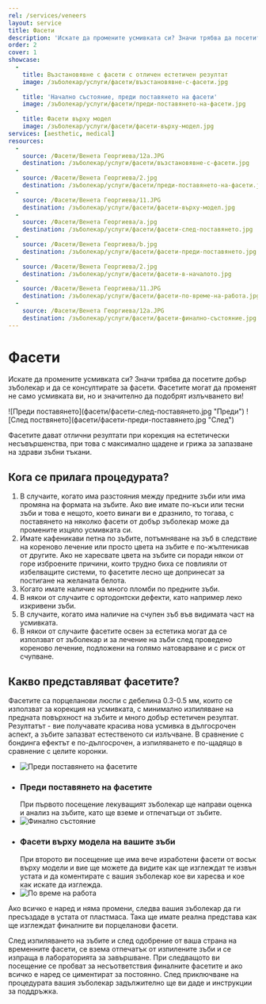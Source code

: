 ```yaml
---
rel: /services/veneers
layout: service
title: Фасети
description: 'Искате да промените усмивката си? Значи трябва да посетите добър зъболекар и да се консултирате за фасети. Фасетите могат да променят не само усмивката ви, но и значително да подобрят излъчването ви. Фасетите са порцеланови люспи, които се използват за корекция на усмивката, с минимално изпиляване на предната повърхност на зъбите и много добър естетичен резултат.'
order: 2
cover: 1
showcase:
  - 
    title: Възстановявне с фасети с отличен естетичен резултат
    image: /зъболекар/услуги/фасети/възстановявне-с-фасети.jpg
  - 
    title: 'Начално състояние, преди поставянето на фасети'
    image: /зъболекар/услуги/фасети/преди-поставянето-на-фасети.jpg
  - 
    title: Фасети върху модел
    image: /зъболекар/услуги/фасети/фасети-върху-модел.jpg
services: [aesthetic, medical]
resources:
  -
    source: /Фасети/Венета Георгиева/12a.JPG
    destination: /зъболекар/услуги/фасети/възстановявне-с-фасети.jpg
  -
    source: /Фасети/Венета Георгиева/2.jpg
    destination: /зъболекар/услуги/фасети/преди-поставянето-на-фасети.jpg
  -
    source: /Фасети/Венета Георгиева/11.JPG
    destination: /зъболекар/услуги/фасети/фасети-върху-модел.jpg
  -
    source: /Фасети/Венета Георгиева/a.jpg
    destination: /зъболекар/услуги/фасети/фасети-след-поставянето.jpg
  -
    source: /Фасети/Венета Георгиева/b.jpg
    destination: /зъболекар/услуги/фасети/фасети-преди-поставянето.jpg
  -
    source: /Фасети/Венета Георгиева/2.jpg
    destination: /зъболекар/услуги/фасети/фасети-в-началото.jpg
  -
    source: /Фасети/Венета Георгиева/11.JPG
    destination: /зъболекар/услуги/фасети/фасети-по-време-на-работа.jpg
  -
    source: /Фасети/Венета Георгиева/12a.JPG
    destination: /зъболекар/услуги/фасети/фасети-финално-състояние.jpg   
---
```

# Фасети

Искате да промените усмивката си? Значи трябва да посетите добър зъболекар и да се консултирате за фасети. Фасетите могат да променят не само усмивката ви, но и значително да подобрят излъчването ви!

<div class="before-after">
![Преди поставянето](фасети/фасети-след-поставянето.jpg "Преди")
![След поствянето](фасети/фасети-преди-поставянето.jpg "След")
</div>

Фасетите дават отлични резултати при корекция на естетически несъвършенства, при това с максимално щадене и грижа за запазване на здрави зъбни тъкани. 

## Кога се прилага процедурата?

1. В случаите, когато има разстояния между предните зъби или има промяна на формата на зъбите. Ако вие имате по-къси или тесни зъби и това е нещото, което винаги ви е дразнило, то тогава, с поставянето на няколко фасети от добър зъболекар може да промените изцяло усмивката си.
2. Имате кафеникави петна по зъбите, потъмняване на зъб в следствие на кореново лечение или просто цвета на зъбите е по-жълтеникав от другите. Ако не харесвате цвета на зъбите си поради някои от горе изброените причини, които трудно биха се повлияли от избелващите системи, то фасетите лесно ще допринесат за постигане на желаната белота.
3. Когато имате наличие на много пломби по предните зъби.
4. В някои от случаите с ортодонтски дефекти, като например леко изкривени зъби.
5. В случаите, когато има наличие на счупен зъб във видимата част на усмивката.
6. В някои от случаите фасетите освен за естетика могат да се използват от зъболекар и за лечение на зъби след проведено кореново лечение, подложени на голямо натоварване и с риск от счупване.

## Какво представляват фасетите?

Фасетите са порцеланови люспи с дебелина 0.3-0.5 мм, които се използват за корекция на усмивката, с минимално изпиляване на предната повърхност на зъбите и много добър естетичен резултат. Резултатът - вие получавате красива нова усмивка в дългосрочен аспект, а зъбите запазват естественото си излъчване. В сравнение с бондинга ефектът е по-дългосрочен, а изпиляването е по-щадящо в сравнение с целите коронки.

- ![Преди поставянето на фасетите](фасети/фасети-в-началото.jpg)
- ### Преди поставянето на фасетите
  При първото посещение лекуващият зъболекар ще направи оценка и анализ на зъбите, като ще вземе и отпечатъци от зъбите. 
- ![Финално състояние](фасети/фасети-финално-състояние.jpg)
- ### Фасети върху модела на вашите зъби
  При второто ви посещение ще има вече изработени фасети от восък върху модели и вие ще можете да видите как ще изглеждат те извън устата и да коментирате с вашия зъболекар кое ви харесва и кое как искате да изглежда.
- ![По време на работа](фасети/фасети-по-време-на-работа.jpg)
 
Ако всичко е наред и няма промени, следва вашия зъболекар да ги пресъздаде в устата от пластмаса. Така ще имате реална представа как ще изглеждат финалните ви порцеланови фасети. 

След изпиляването на зъбите и след одобрение от ваша страна на временните фасети, се взема отпечатък от изпилените зъби и се изпраща в лабораторията за завършване. При следващото ви посещение се пробват за несъответствия финалните фасетите и ако всичко е наред се циментират за постоянно. След приключване на процедурата вашия зъболекар задължително ще ви даде и инструкции за поддръжка.
